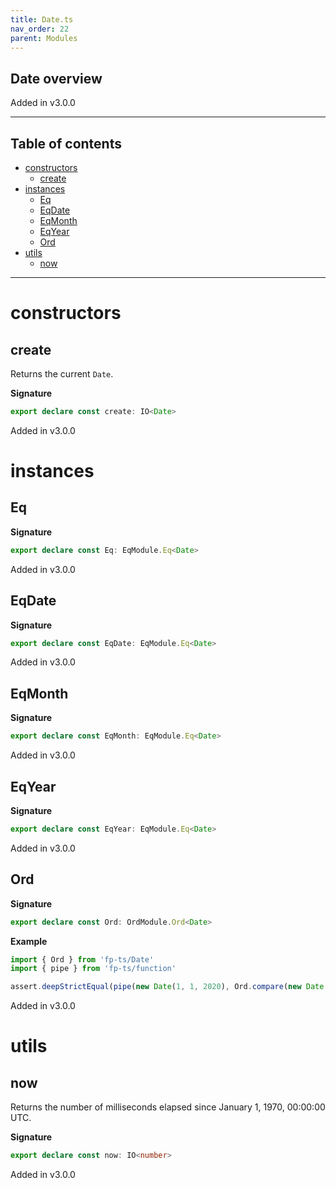 ```yaml
---
title: Date.ts
nav_order: 22
parent: Modules
---
```


## Date overview

Added in v3.0.0

---

<h2 class="text-delta">Table of contents</h2>

- [constructors](#constructors)
  - [create](#create)
- [instances](#instances)
  - [Eq](#eq)
  - [EqDate](#eqdate)
  - [EqMonth](#eqmonth)
  - [EqYear](#eqyear)
  - [Ord](#ord)
- [utils](#utils)
  - [now](#now)

---

# constructors

## create

Returns the current `Date`.

**Signature**

```ts
export declare const create: IO<Date>
```

Added in v3.0.0

# instances

## Eq

**Signature**

```ts
export declare const Eq: EqModule.Eq<Date>
```

Added in v3.0.0

## EqDate

**Signature**

```ts
export declare const EqDate: EqModule.Eq<Date>
```

Added in v3.0.0

## EqMonth

**Signature**

```ts
export declare const EqMonth: EqModule.Eq<Date>
```

Added in v3.0.0

## EqYear

**Signature**

```ts
export declare const EqYear: EqModule.Eq<Date>
```

Added in v3.0.0

## Ord

**Signature**

```ts
export declare const Ord: OrdModule.Ord<Date>
```

**Example**

```ts
import { Ord } from 'fp-ts/Date'
import { pipe } from 'fp-ts/function'

assert.deepStrictEqual(pipe(new Date(1, 1, 2020), Ord.compare(new Date(1, 1, 2021))), -1)
```

Added in v3.0.0

# utils

## now

Returns the number of milliseconds elapsed since January 1, 1970, 00:00:00 UTC.

**Signature**

```ts
export declare const now: IO<number>
```

Added in v3.0.0

